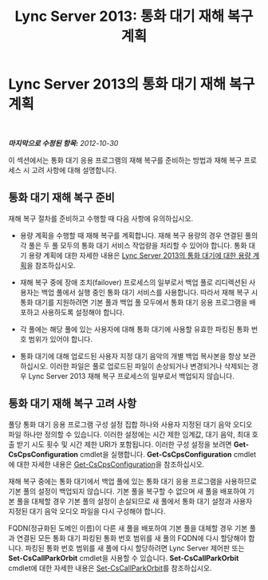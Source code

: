 ﻿---
title: 'Lync Server 2013: 통화 대기 재해 복구 계획'
TOCTitle: 통화 대기 재해 복구 계획
ms:assetid: f7cf3958-177b-4340-a864-35a6f44d6d88
ms:mtpsurl: https://technet.microsoft.com/ko-kr/library/JJ205395(v=OCS.15)
ms:contentKeyID: 49305573
ms.date: 08/24/2015
mtps_version: v=OCS.15
ms.translationtype: HT
---

# Lync Server 2013의 통화 대기 재해 복구 계획

 

_**마지막으로 수정된 항목:** 2012-10-30_

이 섹션에서는 통화 대기 응용 프로그램의 재해 복구를 준비하는 방법과 재해 복구 프로세스 시 고려 사항에 대해 설명합니다.

## 통화 대기 재해 복구 준비

재해 복구 절차를 준비하고 수행할 때 다음 사항에 유의하십시오.

  - 용량 계획을 수행할 때 재해 복구를 계획합니다. 재해 복구 용량의 경우 연결된 풀의 각 풀은 두 풀 모두의 통화 대기 서비스 작업량을 처리할 수 있어야 합니다. 통화 대기 용량 계획에 대한 자세한 내용은 [Lync Server 2013의 통화 대기에 대한 용량 계획](lync-server-2013-capacity-planning-for-call-park.md)을 참조하십시오.

  - 재해 복구 중에 장애 조치(failover) 프로세스의 일부로서 백업 풀로 리디렉션된 사용자는 백업 풀에서 실행 중인 통화 대기 서비스를 사용합니다. 따라서 재해 복구 시 통화 대기를 지원하려면 기본 풀과 백업 풀 모두에서 통화 대기 응용 프로그램을 배포하고 사용하도록 설정해야 합니다.

  - 각 풀에는 해당 풀에 있는 사용자에 대해 통화 대기에 사용할 유효한 파킹된 통화 번호 범위가 있어야 합니다.

  - 통화 대기에 대해 업로드된 사용자 지정 대기 음악의 개별 백업 복사본을 항상 보관하십시오. 이러한 파일은 풀로 업로드된 파일이 손상되거나 변경되거나 삭제되는 경우 Lync Server 2013 재해 복구 프로세스의 일부로서 백업되지 않습니다.

## 통화 대기 재해 복구 고려 사항

풀당 통화 대기 응용 프로그램 구성 설정 집합 하나와 사용자 지정된 대기 음악 오디오 파일 하나만 정의할 수 있습니다. 이러한 설정에는 시간 제한 임계값, 대기 음악, 최대 호출 받기 시도 횟수 및 시간 제한 URI가 포함됩니다. 이러한 구성 설정을 보려면 **Get-CsCpsConfiguration** cmdlet을 실행합니다. **Get-CsCpsConfiguration** cmdlet에 대한 자세한 내용은 [Get-CsCpsConfiguration](get-cscpsconfiguration.md)을 참조하십시오.

재해 복구 중에는 통화 대기에서 백업 풀에 있는 통화 대기 응용 프로그램을 사용하므로 기본 풀의 설정이 백업되지 않습니다. 기본 풀을 복구할 수 없으며 새 풀을 배포하여 기본 풀을 대체할 경우 기본 풀의 설정이 손실되므로 새 풀에서 통화 대기 설정과 사용자 지정된 대기 음악 오디오 파일을 다시 구성해야 합니다.

FQDN(정규화된 도메인 이름)이 다른 새 풀을 배포하여 기본 풀을 대체할 경우 기본 풀과 연결된 모든 통화 대기 파킹된 통화 번호 범위를 새 풀의 FQDN에 다시 할당해야 합니다. 파킹된 통화 번호 범위를 새 풀에 다시 할당하려면 Lync Server 제어판 또는 **Set-CsCallParkOrbit** cmdlet을 사용할 수 있습니다. **Set-CsCallParkOrbit** cmdlet에 대한 자세한 내용은 [Set-CsCallParkOrbit](set-cscallparkorbit.md)를 참조하십시오.

